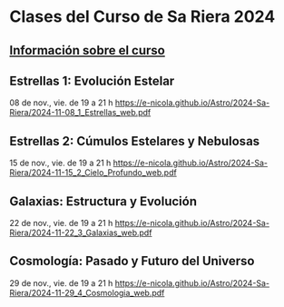 # Clases del Curso de Sa Riera 2024
## [Información sobre el curso](https://astromallorca.wordpress.com/2024/06/15/curso-de-astronomia-10-clases-durante-sep-oct-y-nov-de-2024/)
## Estrellas 1: Evolución Estelar
08 de nov., vie. de 19 a 21 h
https://e-nicola.github.io/Astro/2024-Sa-Riera/2024-11-08_1_Estrellas_web.pdf
## Estrellas 2: Cúmulos Estelares y Nebulosas
15 de nov., vie. de 19 a 21 h
https://e-nicola.github.io/Astro/2024-Sa-Riera/2024-11-15_2_Cielo_Profundo_web.pdf
## Galaxias: Estructura y Evolución
22 de nov., vie. de 19 a 21 h
https://e-nicola.github.io/Astro/2024-Sa-Riera/2024-11-22_3_Galaxias_web.pdf
## Cosmología: Pasado y Futuro del Universo
29 de nov., vie. de 19 a 21 h
https://e-nicola.github.io/Astro/2024-Sa-Riera/2024-11-29_4_Cosmologia_web.pdf
